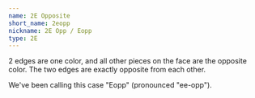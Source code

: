```yaml
---
name: 2E Opposite
short_name: 2eopp
nickname: 2E Opp / Eopp
type: 2E
---
```


2 edges are one color, and all other pieces on the face are the opposite color.  The two edges are exactly opposite from each other.

We've been calling this case "Eopp" (pronounced "ee-opp").
